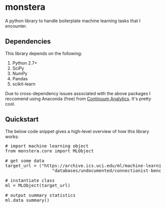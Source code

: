 # monstera
A python library to handle boilerplate machine learning tasks that I encounter.

## Dependencies

This library depends on the following:
<ol>
<li>Python 2.7+</li>
<li>SciPy</li>
<li>NumPy</li>
<li>Pandas</li>
<li>scikit-learn</li>
</ol>

Due to cross-dependency issues associated with the above packages I reccomend
using Anaconda (free) from
<a href="http://continuum.io">Continuum Analytics</a>. It's pretty cool.

## Quickstart

The below code snippet gives a high-level overview of how this library works:

<pre>
# import machine learning object
from monstera.core import MLObject

# get some data
target_url = ("https://archive.ics.uci.edu/ml/machine-learning-"
                  "databases/undocumented/connectionist-bench/sonar/sonar.all-data")

# instantiate class
ml = MLObject(target_url)

# output summary statistics
ml.data_summary()
</pre>






